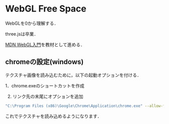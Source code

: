 
# WebGL Free Space


WebGLを0から理解する．

three.jsは卒業．

[MDN WebGL入門](https://developer.mozilla.org/ja/docs/Web/API/WebGL_API/Tutorial/Getting_started_with_WebGL)を教材として進める．

## chromeの設定(windows)
テクスチャ画像を読み込むために，以下の起動オプションを付ける．

1．chrome.exeのショートカットを作成

2. リンク先の末尾にオプションを追加

```bash
"C:\Program Files (x86)\Google\Chrome\Application\chrome.exe" --allow-file-access-from-files
```

これでテクスチャを読み込めるようになります．